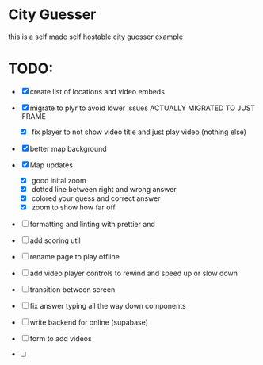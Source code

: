 # City Guesser

this is a self made self hostable city guesser example

# TODO:

- [x] create list of locations and video embeds
- [x] migrate to plyr to avoid lower issues ACTUALLY MIGRATED TO JUST IFRAME
  - [x] fix player to not show video title and just play video (nothing else)
- [x] better map background

- [x] Map updates
  - [x] good inital zoom
  - [x] dotted line between right and wrong answer
  - [x] colored your guess and correct answer
  - [x] zoom to show how far off
- [ ] formatting and linting with prettier and
- [ ] add scoring util
- [ ] rename page to play offline
- [ ] add video player controls to rewind and speed up or slow down
- [ ] transition between screen
- [ ] fix answer typing all the way down components

- [ ] write backend for online (supabase)
- [ ] form to add videos
- [ ]
